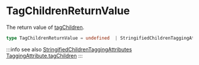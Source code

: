 # TagChildrenReturnValue

The return value of [tagChildren](/tracking/api-reference/locationTaggers/tagChildren.md).

```typescript
type TagChildrenReturnValue = undefined  | StringifiedChildrenTaggingAttributes;
```

:::info see also
[StringifiedChildrenTaggingAttributes](/tracking/api-reference/definitions/StringifiedChildrenTaggingAttributes.md)
[TaggingAttribute.tagChildren](/tracking/api-reference/definitions/TaggingAttribute.md#taggingattributetagchildren)
:::
